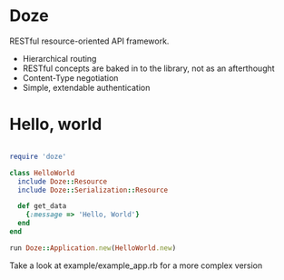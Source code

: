 # Doze

RESTful resource-oriented API framework.

 * Hierarchical routing
 * RESTful concepts are baked in to the library, not as an afterthought
 * Content-Type negotiation
 * Simple, extendable authentication

# Hello, world

``` ruby

require 'doze'

class HelloWorld
  include Doze::Resource
  include Doze::Serialization::Resource

  def get_data
    {:message => 'Hello, World'}
  end
end

run Doze::Application.new(HelloWorld.new)

```

Take a look at example/example_app.rb for a more complex version
